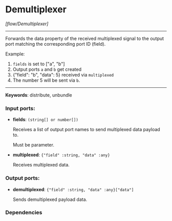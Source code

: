 # Demultiplexer

_[flow/Demultiplexer]_

---

Forwards the data property of the received multiplexed signal to the output port matching the corresponding port ID (field).  
  
Example:  
1. `fields` is set to ["a", "b"]  
2. Output ports `a` and `b` get created  
3. {"field": "b", "data": 5} received via `multiplexed`  
4. The number 5 will be sent via `b`.  

---

__Keywords__: distribute, unbundle

### Input ports:

* __fields__: ` (string[] or number[]) `

    Receives a list of output port names to send multiplexed data payload to.
    
    Must be parameter.


* __multiplexed__: ` {"field" :string, "data" :any} `

    Receives multiplexed data.

### Output ports:

* __demultiplexed__: ` {"field" :string, "data" :any}["data"] `

    Sends demultiplexed payload data.

### Dependencies




